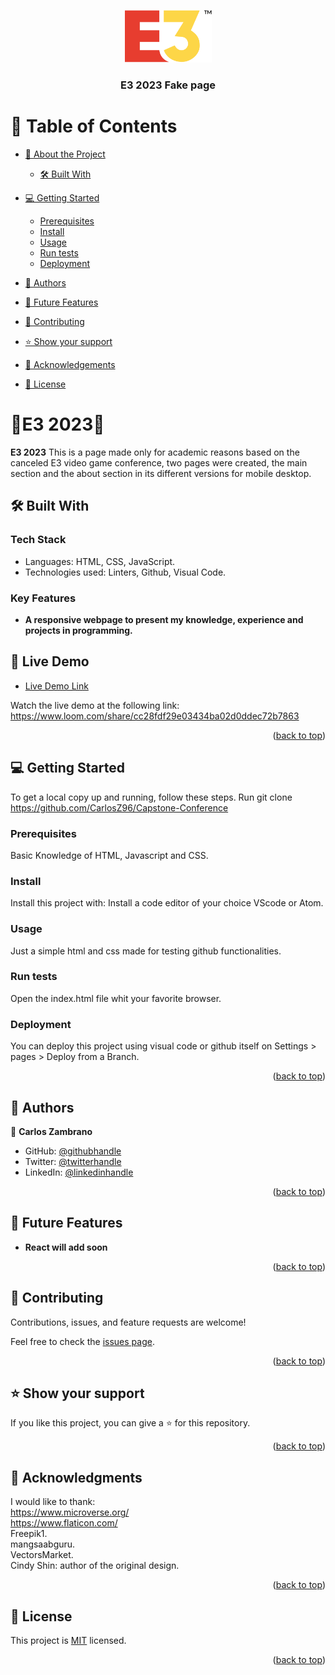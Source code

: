 <a name="readme-top"></a>

<div align="center">
   <img src="img/1280px-E3_Logo.svg.png" alt="logo" width="140"  height="auto" />
  <br/>
  <h3><b>E3 2023 Fake page</b></h3>

</div>

# 📗 Table of Contents

- [📖 About the Project](#about-project)
  - [🛠 Built With](#built-with)
 
- [💻 Getting Started](#getting-started)
  - [Prerequisites](#prerequisites)
  - [Install](#install)
  - [Usage](#usage)
  - [Run tests](#run-tests)
  - [Deployment](#triangular_flag_on_post-deployment)
- [👥 Authors](#authors)
- [🔭 Future Features](#future-features)
- [🤝 Contributing](#contributing)
- [⭐️ Show your support](#support)
- [🙏 Acknowledgements](#acknowledgements)
- [📝 License](#license)

<!-- PROJECT DESCRIPTION -->

# 📖E3 2023📖 <a name="about-project"></a>

**E3 2023** This is a page made only for academic reasons based on the canceled E3 video game conference, two pages were created, the main section and the about section in its different versions for mobile desktop.

## 🛠 Built With <a name="built-with"></a>

### Tech Stack <a name="tech-stack"></a>

- Languages: HTML, CSS, JavaScript.
- Technologies used: Linters, Github, Visual Code.

<!-- Features -->

### Key Features <a name="key-features"></a>
- **A responsive webpage to present my knowledge, experience and projects in programming.**

## 🚀 Live Demo <a name="live-demo"></a>

- [Live Demo Link](https://carlosz96.github.io/Capstone-Conference/)

Watch the live demo at the following link: 
https://www.loom.com/share/cc28fdf29e03434ba02d0ddec72b7863

<p align="right">(<a href="#readme-top">back to top</a>)</p>

<!-- GETTING STARTED -->

## 💻 Getting Started <a name="getting-started"></a>

To get a local copy up and running, follow these steps.
Run git clone https://github.com/CarlosZ96/Capstone-Conference

### Prerequisites

Basic Knowledge of HTML, Javascript and CSS. 

### Install

Install this project with: Install a code editor of your choice VScode or Atom.

### Usage

Just a simple html and css made for testing github functionalities.

### Run tests

Open the index.html file whit your favorite browser.

### Deployment

You can deploy this project using visual code or github itself on Settings > pages > Deploy from a Branch.

<p align="right">(<a href="#readme-top">back to top</a>)</p>

<!-- AUTHORS -->

## 👥 Authors <a name="authors"></a>

👤 **Carlos Zambrano**

- GitHub: [@githubhandle](https://github.com/CarlosZ96)
- Twitter: [@twitterhandle](https://twitter.com/ELZambrano2)
- LinkedIn: [@linkedinhandle](https://www.linkedin.com/in/carlos-zambrano-845406173/)

<p align="right">(<a href="#readme-top">back to top</a>)</p>


## 🔭 Future Features <a name="future-features"></a>

-  **React will add soon**

<p align="right">(<a href="#readme-top">back to top</a>)</p>

## 🤝 Contributing <a name="contributing"></a>

Contributions, issues, and feature requests are welcome!

Feel free to check the [issues page](../../issues/).

<p align="right">(<a href="#readme-top">back to top</a>)</p>


## ⭐️ Show your support <a name="support"></a>

If you like this project, you can give a ⭐️ for this repository.

<p align="right">(<a href="#readme-top">back to top</a>)</p>

<!-- ACKNOWLEDGEMENTS -->

## 🙏 Acknowledgments <a name="acknowledgements"></a>

I would like to thank:<br>
https://www.microverse.org/ <br>
https://www.flaticon.com/ <br>
Freepik1.<br>
mangsaabguru.<br>
VectorsMarket.<br>
Cindy Shin: author of the original design.

<p align="right">(<a href="#readme-top">back to top</a>)</p>

## 📝 License <a name="license"></a>

This project is [MIT](./LICENSE) licensed.

<p align="right">(<a href="#readme-top">back to top</a>)</p>
